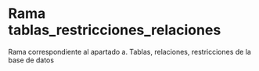 # Rama tablas_restricciones_relaciones
Rama correspondiente al apartado a. Tablas, relaciones, restricciones de la base de datos
